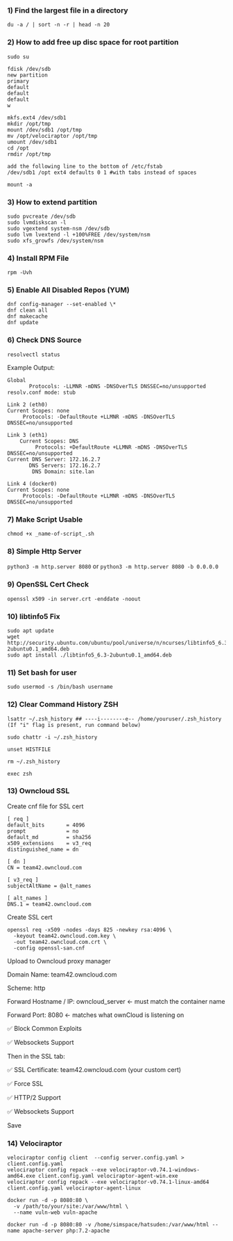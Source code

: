 
### 1) **Find the largest file in a directory**

`du -a / | sort -n -r | head -n 20`

### 2) **How to add free up disc space for root partition**

```
sudo su 

fdisk /dev/sdb
new partition
primary
default
default
default
w

mkfs.ext4 /dev/sdb1
mkdir /opt/tmp
mount /dev/sdb1 /opt/tmp
mv /opt/velociraptor /opt/tmp
umount /dev/sdb1
cd /opt
rmdir /opt/tmp

add the following line to the bottom of /etc/fstab
/dev/sdb1 /opt ext4 defaults 0 1 #with tabs instead of spaces

mount -a
```
### 3) **How to extend partition**

```
sudo pvcreate /dev/sdb
sudo lvmdiskscan -l
sudo vgextend system-nsm /dev/sdb
sudo lvm lvextend -l +100%FREE /dev/system/nsm
sudo xfs_growfs /dev/system/nsm
```
### 4) **Install RPM File**

```
rpm -Uvh
```

### 5) **Enable All Disabled Repos (YUM)**

```
dnf config-manager --set-enabled \*
dnf clean all
dnf makecache
dnf update
```

### 6) **Check DNS Source**

`resolvectl status`

Example Output: 
```
Global
       Protocols: -LLMNR -mDNS -DNSOverTLS DNSSEC=no/unsupported
resolv.conf mode: stub

Link 2 (eth0)
Current Scopes: none
     Protocols: -DefaultRoute +LLMNR -mDNS -DNSOverTLS DNSSEC=no/unsupported

Link 3 (eth1)
    Current Scopes: DNS
         Protocols: +DefaultRoute +LLMNR -mDNS -DNSOverTLS DNSSEC=no/unsupported
Current DNS Server: 172.16.2.7
       DNS Servers: 172.16.2.7
        DNS Domain: site.lan

Link 4 (docker0)
Current Scopes: none
     Protocols: -DefaultRoute +LLMNR -mDNS -DNSOverTLS DNSSEC=no/unsupported
```

### 7) Make Script Usable

`chmod +x _name-of-script_.sh`

### 8) Simple Http Server

`python3 -m http.server 8080` or `python3 -m http.server 8080 -b 0.0.0.0`

### 9) OpenSSL Cert Check

`openssl x509 -in server.crt -enddate -noout`

### 10) libtinfo5 Fix

```
sudo apt update
wget http://security.ubuntu.com/ubuntu/pool/universe/n/ncurses/libtinfo5_6.3-2ubuntu0.1_amd64.deb
sudo apt install ./libtinfo5_6.3-2ubuntu0.1_amd64.deb
```
### 11) Set bash for user
```
sudo usermod -s /bin/bash username
```
### 12) Clear Command History ZSH
```
lsattr ~/.zsh_history ## ----i--------e-- /home/youruser/.zsh_history (If "i" flag is present, run command below)

sudo chattr -i ~/.zsh_history

unset HISTFILE

rm ~/.zsh_history

exec zsh
```

### 13) Owncloud SSL

Create cnf file for SSL cert
```
[ req ]
default_bits       = 4096
prompt             = no
default_md         = sha256
x509_extensions    = v3_req
distinguished_name = dn

[ dn ]
CN = team42.owncloud.com

[ v3_req ]
subjectAltName = @alt_names

[ alt_names ]
DNS.1 = team42.owncloud.com
```
Create SSL cert
```
openssl req -x509 -nodes -days 825 -newkey rsa:4096 \
  -keyout team42.owncloud.com.key \
  -out team42.owncloud.com.crt \
  -config openssl-san.cnf
```
Upload to Owncloud proxy manager 

Domain Name: team42.owncloud.com

Scheme: http

Forward Hostname / IP: owncloud_server ← must match the container name

Forward Port: 8080 ← matches what ownCloud is listening on

✅ Block Common Exploits

✅ Websockets Support

Then in the SSL tab:

✅ SSL Certificate: team42.owncloud.com (your custom cert)

✅ Force SSL

✅ HTTP/2 Support

✅ Websockets Support

Save

### 14) **Velociraptor**
```
velociraptor config client  --config server.config.yaml > client.config.yaml
velociraptor config repack --exe velociraptor-v0.74.1-windows-amd64.exe client.config.yaml velociraptor-agent-win.exe
velociraptor config repack --exe velociraptor-v0.74.1-linux-amd64 client.config.yaml velociraptor-agent-linux
```

```
docker run -d -p 8080:80 \
  -v /path/to/your/site:/var/www/html \
  --name vuln-web vuln-apache

docker run -d -p 8080:80 -v /home/simspace/hatsuden:/var/www/html --name apache-server php:7.2-apache
```
